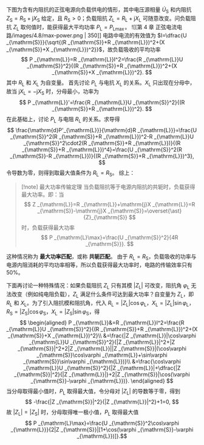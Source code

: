 下图为含有内阻抗的正弦电源向负载供电的情形，其中电压源相量 $\dot{U}_{\mathrm{S}}$ 和内阻抗 $Z _{\mathrm{S}}=R _{\mathrm{S}}+\mathrm{j}X _{\mathrm{S}}$ 给定，且 $R _{\mathrm{S}}>0$；负载阻抗 $Z _{\mathrm{L}}=R _{\mathrm{L}}+\mathrm{j}X _{\mathrm{L}}$ 可随意改变。问负载阻抗 $Z _{\mathrm{L}}$ 取何值时，能获得最大平均功率 $P _{\mathrm{L}}=P _{\mathrm{L}\max}$。
![[第 4 章 正弦电流电路/images/4.8/max-power.png | 350]]
电路中电流的有效值为 $I=\dfrac{U _{\mathrm{S}}}{\sqrt{(R _{\mathrm{S}}+R _{\mathrm{L}})^2+(X _{\mathrm{S}}+X _{\mathrm{L}})^2}}$，故负载吸收的平均功率 $$ P _{\mathrm{L}}=R _{\mathrm{L}}I^2=\frac{R _{\mathrm{L}}U _{\mathrm{S}}^2}{(R _{\mathrm{S}}+R _{\mathrm{L}})^2+(X _{\mathrm{S}}+X _{\mathrm{L}})^2}. $$其中 $R _{\mathrm{L}}$ 和 $X _{\mathrm{L}}$ 为自变量。
首先讨论 $P _{\mathrm{L}}$ 与电抗 $X _{\mathrm{L}}$ 的关系。$X _{\mathrm{L}}$ 只出现在分母中，故当 $\mathrm{j}X _{\mathrm{L}}=-\mathrm{j}X _{\mathrm{S}}$ 时，分母最小，功率为 $$ P _{\mathrm{L}}'=\frac{R _{\mathrm{L}}U _{\mathrm{S}}^2}{(R _{\mathrm{S}}+R _{\mathrm{L}})^2}. $$在此基础上，讨论 $P _{\mathrm{L}}$ 与电阻 $R _{\mathrm{L}}$ 的关系。求导得 $$ \frac{\mathrm{d}P'_{\mathrm{L}}}{\mathrm{d}R _{\mathrm{L}}}=\frac{U _{\mathrm{S}}^2(R _{\mathrm{S}}+R _{\mathrm{L}})^2-R _{\mathrm{L}}U _{\mathrm{S}}^2\cdot2(R _{\mathrm{S}}+R _{\mathrm{L}})}{(R _{\mathrm{S}}+R _{\mathrm{L}})^4}=\frac{U _{\mathrm{S}}^2(R _{\mathrm{S}}-R _{\mathrm{L}})}{(R _{\mathrm{S}}+R _{\mathrm{L}})^3}, $$令导数为零，则得到取最大值条件为 $R _{\mathrm{L}}=R _{\mathrm{S}}$。
综上：
> [!note] 最大功率传输定理
> 当负载阻抗等于电源内阻抗的共轭时，负载获得最大功率。即：当 $$ Z _{\mathrm{L}}=R _{\mathrm{L}}+\mathrm{j}X _{\mathrm{L}}=R _{\mathrm{S}}-\mathrm{j}X _{\mathrm{S}}=\overset{\ast}{Z}_{\mathrm{S}} $$时，负载获得最大功率 $$ P _{\mathrm{L}\max}=\frac{U _{\mathrm{S}}^2}{4R _{\mathrm{S}}}. $$

这种情况称为 **最大功率匹配**，或称 **共轭匹配**。
由于 $R _{\mathrm{L}}=R _{\mathrm{S}}$，负载吸收的功率与电源内阻消耗的平均功率相等，所以负载获得最大功率时，电路的传输效率只有 $50\%$。

下面再讨论一种特殊情况：如果负载阻抗 $Z _{\mathrm{L}}$ 只有其模 $|Z _{\mathrm{L}}|$ 可改变，阻抗角 $\varphi _{\mathrm{L}}$ 无法改变（例如纯电阻负载），$Z _{\mathrm{L}}$ 满足什么条件可达到最大功率？自变量为 $Z _{\mathrm{L}}$，即 $R _{\mathrm{L}}$ 和 $X _{\mathrm{L}}$。为了引入阻抗模和阻抗角，代入 $R _{\mathrm{L}}=|Z _{\mathrm{L}}|\cos\varphi _{\mathrm{L}}$，$X _{\mathrm{L}}=|Z _{\mathrm{L}}|\sin\varphi _{\mathrm{L}}$，$R _{\mathrm{S}}=|Z _{\mathrm{S}}|\cos\varphi _{\mathrm{S}}$，$X _{\mathrm{L}}=|Z _{\mathrm{S}}|\sin\varphi _{\mathrm{S}}$，得 $$ \begin{aligned}
    P _{\mathrm{L}}&=R _{\mathrm{L}}I^2=\frac{R _{\mathrm{L}}U _{\mathrm{S}}^2}{(R _{\mathrm{S}}+R _{\mathrm{L}})^2+(X _{\mathrm{S}}+X _{\mathrm{L}})^2}\\
    &=\frac{|Z _{\mathrm{L}}|\cos\varphi _{\mathrm{L}}U _{\mathrm{S}}^2}{|Z _{\mathrm{L}}|^2+|Z _{\mathrm{S}}|^2+2|Z _{\mathrm{L}}||Z _{\mathrm{S}}|(\cos\varphi _{\mathrm{S}}\cos\varphi _{\mathrm{L}}+\sin\varphi _{\mathrm{S}}\sin\varphi _{\mathrm{L}})}\\
    &=\frac{\cos\varphi _{\mathrm{L}}U _{\mathrm{S}}^2}{|Z _{\mathrm{L}}|+\dfrac{|Z _{\mathrm{S}}|^2}{|Z _{\mathrm{L}}|}+2|Z _{\mathrm{S}}|\cos(\varphi _{\mathrm{S}}-\varphi _{\mathrm{L}})}.
	\end{aligned} $$当分母取得最小值时，$P _{\mathrm{L}}$ 取得最大值，令分母对 $|Z _{\mathrm{L}}|$ 的导数等于零，得到 $$ -\frac{|Z _{\mathrm{S}}|^2}{|Z _{\mathrm{L}}|^2}+1=0, $$故 $|Z _{\mathrm{L}}|=|Z _{\mathrm{S}}|$ 时，分母取得唯一极小值，$P _{\mathrm{L}}$ 取得最大值 $$ P _{\mathrm{L}\max}=\frac{U _{\mathrm{S}}^2\cos\varphi _{\mathrm{L}}}{2|Z _{\mathrm{S}}|[1+\cos(\varphi _{\mathrm{S}}-\varphi _{\mathrm{L}})]}.$$

